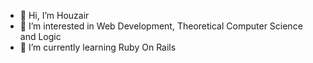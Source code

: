 - 👋 Hi, I’m Houzair
- 👀 I’m interested in Web Development, Theoretical Computer Science and Logic
- 🌱 I’m currently learning Ruby On Rails

<!---
houzyk/houzyk is a ✨ special ✨ repository because its `README.md` (this file) appears on your GitHub profile.
You can click the Preview link to take a look at your changes.
--->
